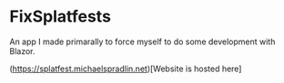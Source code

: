 # FixSplatfests

An app I made primarally to force myself to do some development with Blazor.

(https://splatfest.michaelspradlin.net)[Website is hosted here]
